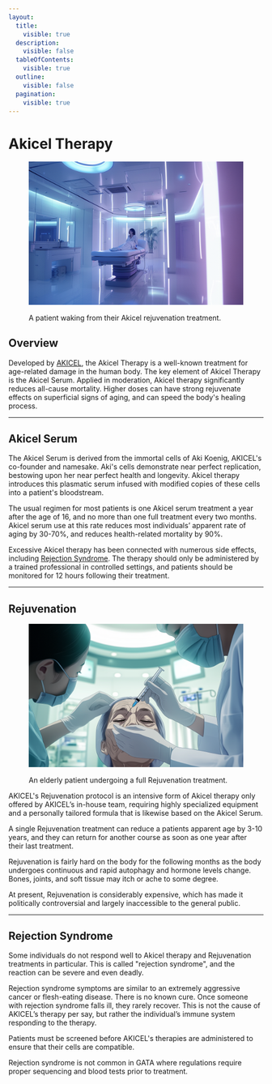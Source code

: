 ```yaml
---
layout:
  title:
    visible: true
  description:
    visible: false
  tableOfContents:
    visible: true
  outline:
    visible: false
  pagination:
    visible: true
---
```


# Akicel Therapy

<figure><img src="../../../.gitbook/assets/akiceltherapy.png" alt=""><figcaption><p>A patient waking from their Akicel rejuvenation treatment.</p></figcaption></figure>

## Overview

Developed by [AKICEL](../enterprise/akicel.md), the Akicel Therapy is a well-known treatment for age-related damage in the human body. The key element of Akicel Therapy is the Akicel Serum. Applied in moderation, Akicel therapy significantly reduces all-cause mortality. Higher doses can have strong rejuvenate effects on superficial signs of aging, and can speed the body's healing process.

***

## Akicel Serum

The Akicel Serum is derived from the immortal cells of Aki Koenig, AKICEL's co-founder and namesake. Aki's cells demonstrate near perfect replication, bestowing upon her near perfect health and longevity. Akicel therapy introduces this plasmatic serum infused with modified copies of these cells into a patient's bloodstream.

The usual regimen for most patients is one Akicel serum treatment a year after the age of 16, and no more than one full treatment every two months. Akicel serum use at this rate reduces most individuals’ apparent rate of aging by 30-70%, and reduces health-related mortality by 90%.

Excessive Akicel therapy has been connected with numerous side effects, including [Rejection Syndrome](akicel-therapy.md#rejection-syndrome). The therapy should only be administered by a trained professional in controlled settings, and patients should be monitored for 12 hours following their treatment.

***

## **Rejuvenation**

<figure><img src="../../../.gitbook/assets/akicel-3453.png" alt="" width="563"><figcaption><p>An elderly patient undergoing a full Rejuvenation treatment.</p></figcaption></figure>

AKICEL's Rejuvenation protocol is an intensive form of Akicel therapy only offered by AKICEL’s in-house team, requiring highly specialized equipment and a personally tailored formula that is likewise based on the Akicel Serum.

A single Rejuvenation treatment can reduce a patients apparent age by 3-10 years, and they can return for another course as soon as one year after their last treatment.

Rejuvenation is fairly hard on the body for the following months as the body undergoes continuous and rapid autophagy and hormone levels change. Bones, joints, and soft tissue may itch or ache to some degree.

At present, Rejuvenation is considerably expensive, which has made it politically controversial and largely inaccessible to the general public.

***

## **Rejection Syndrome**

Some individuals do not respond well to Akicel therapy and Rejuvenation treatments in particular. This is called "rejection syndrome", and the reaction can be severe and even deadly.&#x20;

Rejection syndrome symptoms are similar to an extremely aggressive cancer or flesh-eating disease. There is no known cure. Once someone with rejection syndrome falls ill, they rarely recover. This is not the cause of AKICEL’s therapy per say, but rather the individual’s immune system responding to the therapy.

Patients must be screened before AKICEL's therapies are administered to ensure that their cells are compatible.

Rejection syndrome is not common in GATA where regulations require proper sequencing and blood tests prior to treatment.
